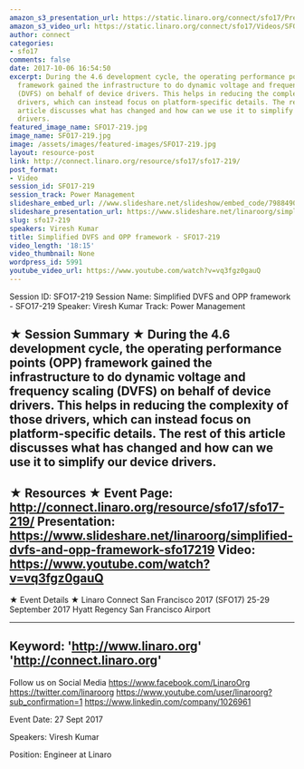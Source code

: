 ```yaml
---
amazon_s3_presentation_url: https://static.linaro.org/connect/sfo17/Presentations/SFO17-219%20Simplified%20DVFS%20and%20OPP%20framework.pdf
amazon_s3_video_url: https://static.linaro.org/connect/sfo17/Videos/SFO17-219%20Simplified%20DVFS%20and%20OPP%20framework.mp4
author: connect
categories:
- sfo17
comments: false
date: 2017-10-06 16:54:50
excerpt: During the 4.6 development cycle, the operating performance points (OPP)
  framework gained the infrastructure to do dynamic voltage and frequency scaling
  (DVFS) on behalf of device drivers. This helps in reducing the complexity of those
  drivers, which can instead focus on platform-specific details. The rest of this
  article discusses what has changed and how can we use it to simplify our device
  drivers.
featured_image_name: SFO17-219.jpg
image_name: SFO17-219.jpg
image: /assets/images/featured-images/SFO17-219.jpg
layout: resource-post
link: http://connect.linaro.org/resource/sfo17/sfo17-219/
post_format:
- Video
session_id: SFO17-219
session_track: Power Management
slideshare_embed_url: //www.slideshare.net/slideshow/embed_code/79884906
slideshare_presentation_url: https://www.slideshare.net/linaroorg/simplified-dvfs-and-opp-framework-sfo17219
slug: sfo17-219
speakers: Viresh Kumar
title: Simplified DVFS and OPP framework - SFO17-219
video_length: '18:15'
video_thumbnail: None
wordpress_id: 5991
youtube_video_url: https://www.youtube.com/watch?v=vq3fgz0gauQ
---
```


Session ID: SFO17-219
Session Name: Simplified DVFS and OPP framework - SFO17-219
Speaker: Viresh Kumar
Track: Power Management


★ Session Summary ★
During the 4.6 development cycle, the operating performance points (OPP) framework gained the infrastructure to do dynamic voltage and frequency scaling (DVFS) on behalf of device drivers. This helps in reducing the complexity of those drivers, which can instead focus on platform-specific details. The rest of this article discusses what has changed and how can we use it to simplify our device drivers.
---------------------------------------------------
★ Resources ★
Event Page: http://connect.linaro.org/resource/sfo17/sfo17-219/
Presentation: https://www.slideshare.net/linaroorg/simplified-dvfs-and-opp-framework-sfo17219
Video: https://www.youtube.com/watch?v=vq3fgz0gauQ
 ---------------------------------------------------

★ Event Details ★
Linaro Connect San Francisco 2017 (SFO17)
25-29 September 2017
Hyatt Regency San Francisco Airport

---------------------------------------------------
Keyword:
'http://www.linaro.org'
'http://connect.linaro.org'
---------------------------------------------------
Follow us on Social Media
https://www.facebook.com/LinaroOrg
https://twitter.com/linaroorg
https://www.youtube.com/user/linaroorg?sub_confirmation=1
https://www.linkedin.com/company/1026961

Event Date: 27 Sept 2017

Speakers: Viresh Kumar

Position: Engineer at Linaro
